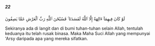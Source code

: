 ##### 22

<span class="ayah">لَوْ كَانَ فِيهِمَآ ءَالِهَةٌ إِلَّا ٱللَّهُ لَفَسَدَتَا ۚ فَسُبْحَٰنَ ٱللَّهِ رَبِّ ٱلْعَرْشِ عَمَّا يَصِفُونَ</span>

<span class="ayah_translation">Sekiranya ada di langit dan di bumi tuhan-tuhan selain Allah, tentulah keduanya itu telah rusak binasa. Maka Maha Suci Allah yang mempunyai 'Arsy daripada apa yang mereka sifatkan.</span>

